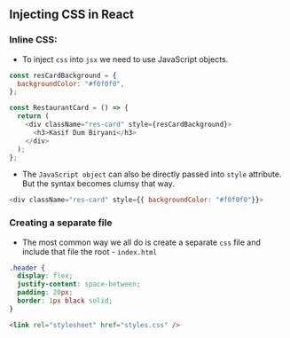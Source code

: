 ## Injecting CSS in React

### Inline CSS:

- To inject `css` into `jsx` we need to use JavaScript objects.

```javascript
const resCardBackground = {
  backgroundColor: "#f0f0f0",
};

const RestaurantCard = () => {
  return (
    <div className="res-card" style={resCardBackground}>
      <h3>Kasif Dum Biryani</h3>
    </div>
  );
};
```

- The `JavaScript object` can also be directly passed into `style` attribute. But the syntax becomes clumsy that way.

```javascript
<div className="res-card" style={{ backgroundColor: "#f0f0f0"}}>
```

### Creating a separate file

- The most common way we all do is create a separate `css` file and include that file the root - `index.html`

```css
.header {
  display: flex;
  justify-content: space-between;
  padding: 20px;
  border: 1px black solid;
}
```

```html
<link rel="stylesheet" href="styles.css" />
```
